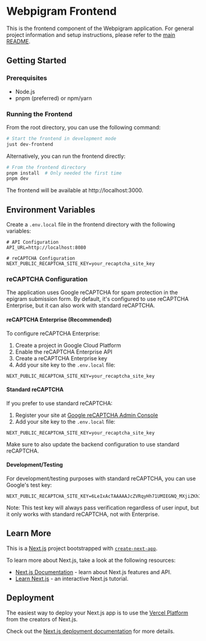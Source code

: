 # Webpigram Frontend

This is the frontend component of the Webpigram application. For general project information and setup instructions, please refer to the [main README](../README.md).

## Getting Started

### Prerequisites

- Node.js
- pnpm (preferred) or npm/yarn

### Running the Frontend

From the root directory, you can use the following command:

```bash
# Start the frontend in development mode
just dev-frontend
```

Alternatively, you can run the frontend directly:

```bash
# From the frontend directory
pnpm install  # Only needed the first time
pnpm dev
```

The frontend will be available at http://localhost:3000.

## Environment Variables

Create a `.env.local` file in the frontend directory with the following variables:

```
# API Configuration
API_URL=http://localhost:8080

# reCAPTCHA Configuration
NEXT_PUBLIC_RECAPTCHA_SITE_KEY=your_recaptcha_site_key
```

### reCAPTCHA Configuration

The application uses Google reCAPTCHA for spam protection in the epigram submission form. By default, it's configured to use reCAPTCHA Enterprise, but it can also work with standard reCAPTCHA.

#### reCAPTCHA Enterprise (Recommended)

To configure reCAPTCHA Enterprise:

1. Create a project in Google Cloud Platform
2. Enable the reCAPTCHA Enterprise API
3. Create a reCAPTCHA Enterprise key
4. Add your site key to the `.env.local` file:

```
NEXT_PUBLIC_RECAPTCHA_SITE_KEY=your_recaptcha_site_key
```

#### Standard reCAPTCHA

If you prefer to use standard reCAPTCHA:

1. Register your site at [Google reCAPTCHA Admin Console](https://www.google.com/recaptcha/admin)
2. Add your site key to the `.env.local` file:

```
NEXT_PUBLIC_RECAPTCHA_SITE_KEY=your_recaptcha_site_key
```

Make sure to also update the backend configuration to use standard reCAPTCHA.

#### Development/Testing

For development/testing purposes with standard reCAPTCHA, you can use Google's test key:
```
NEXT_PUBLIC_RECAPTCHA_SITE_KEY=6LeIxAcTAAAAAJcZVRqyHh71UMIEGNQ_MXjiZKhI
```

Note: This test key will always pass verification regardless of user input, but it only works with standard reCAPTCHA, not with Enterprise.

## Learn More

This is a [Next.js](https://nextjs.org) project bootstrapped with [`create-next-app`](https://nextjs.org/docs/app/api-reference/cli/create-next-app).

To learn more about Next.js, take a look at the following resources:

- [Next.js Documentation](https://nextjs.org/docs) - learn about Next.js features and API.
- [Learn Next.js](https://nextjs.org/learn) - an interactive Next.js tutorial.

## Deployment

The easiest way to deploy your Next.js app is to use the [Vercel Platform](https://vercel.com/new?utm_medium=default-template&filter=next.js&utm_source=create-next-app&utm_campaign=create-next-app-readme) from the creators of Next.js.

Check out the [Next.js deployment documentation](https://nextjs.org/docs/app/building-your-application/deploying) for more details.
